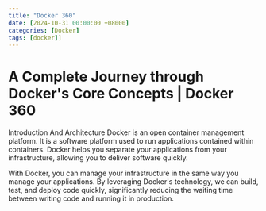 ```yaml
---
title: "Docker 360"
date: [2024-10-31 00:00:00 +08000]
categories: [Docker]
tags: [docker]]
---
```


# A Complete Journey through Docker's Core Concepts | Docker 360
Introduction And Architecture
Docker is an open container management platform. It is a software platform used to run applications contained within containers. Docker helps you separate your applications from your infrastructure, allowing you to deliver software quickly.

With Docker, you can manage your infrastructure in the same way you manage your applications. By leveraging Docker's technology, we can build, test, and deploy code quickly, significantly reducing the waiting time between writing code and running it in production.

